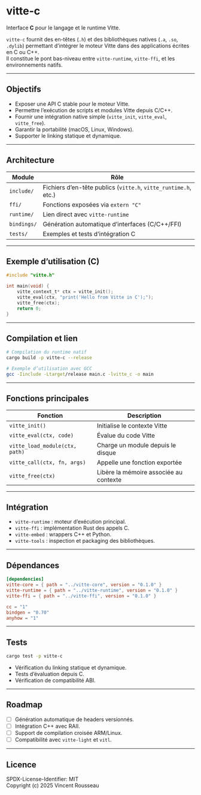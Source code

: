 

# vitte-c

Interface **C** pour le langage et le runtime Vitte.

`vitte-c` fournit des en-têtes (`.h`) et des bibliothèques natives (`.a`, `.so`, `.dylib`) permettant d’intégrer le moteur Vitte dans des applications écrites en C ou C++.  
Il constitue le pont bas-niveau entre `vitte-runtime`, `vitte-ffi`, et les environnements natifs.

---

## Objectifs

- Exposer une API C stable pour le moteur Vitte.  
- Permettre l’exécution de scripts et modules Vitte depuis C/C++.  
- Fournir une intégration native simple (`vitte_init`, `vitte_eval`, `vitte_free`).  
- Garantir la portabilité (macOS, Linux, Windows).  
- Supporter le linking statique et dynamique.  

---

## Architecture

| Module        | Rôle |
|----------------|------|
| `include/`     | Fichiers d’en-tête publics (`vitte.h`, `vitte_runtime.h`, etc.) |
| `ffi/`         | Fonctions exposées via `extern "C"` |
| `runtime/`     | Lien direct avec `vitte-runtime` |
| `bindings/`    | Génération automatique d’interfaces (C/C++/FFI) |
| `tests/`       | Exemples et tests d’intégration C |

---

## Exemple d’utilisation (C)

```c
#include "vitte.h"

int main(void) {
    vitte_context_t* ctx = vitte_init();
    vitte_eval(ctx, "print('Hello from Vitte in C');");
    vitte_free(ctx);
    return 0;
}
```

---

## Compilation et lien

```bash
# Compilation du runtime natif
cargo build -p vitte-c --release

# Exemple d’utilisation avec GCC
gcc -Iinclude -Ltarget/release main.c -lvitte_c -o main
```

---

## Fonctions principales

| Fonction | Description |
|-----------|--------------|
| `vitte_init()` | Initialise le contexte Vitte |
| `vitte_eval(ctx, code)` | Évalue du code Vitte |
| `vitte_load_module(ctx, path)` | Charge un module depuis le disque |
| `vitte_call(ctx, fn, args)` | Appelle une fonction exportée |
| `vitte_free(ctx)` | Libère la mémoire associée au contexte |

---

## Intégration

- `vitte-runtime` : moteur d’exécution principal.  
- `vitte-ffi` : implémentation Rust des appels C.  
- `vitte-embed` : wrappers C++ et Python.  
- `vitte-tools` : inspection et packaging des bibliothèques.  

---

## Dépendances

```toml
[dependencies]
vitte-core = { path = "../vitte-core", version = "0.1.0" }
vitte-runtime = { path = "../vitte-runtime", version = "0.1.0" }
vitte-ffi = { path = "../vitte-ffi", version = "0.1.0" }

cc = "1"
bindgen = "0.70"
anyhow = "1"
```

---

## Tests

```bash
cargo test -p vitte-c
```

- Vérification du linking statique et dynamique.  
- Tests d’évaluation depuis C.  
- Vérification de compatibilité ABI.  

---

## Roadmap

- [ ] Génération automatique de headers versionnés.  
- [ ] Intégration C++ avec RAII.  
- [ ] Support de compilation croisée ARM/Linux.  
- [ ] Compatibilité avec `vitte-light` et `vitl`.  

---

## Licence

SPDX-License-Identifier: MIT  
Copyright (c) 2025 Vincent Rousseau